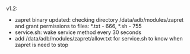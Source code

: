 v1.2:
- zapret binary updated: checking directory /data/adb/modules/zapret and grant permissions to files: *.txt - 666, *.sh - 755
- service.sh: wake service method every 30 seconds
- add /data/adb/modules/zapret/allow.txt for service.sh to know when zapret is need to stop
